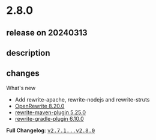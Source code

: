 # 2.8.0

## release on 20240313

## description

## changes

What's new

* Add rewrite-apache, rewrite-nodejs and rewrite-struts
* <a href="https://github.com/openrewrite/rewrite/releases/tag/v8.20.0">OpenRewrite 8.20.0</a>
* <a href="https://github.com/openrewrite/rewrite-maven-plugin/releases/tag/v5.25.0">rewrite-maven-plugin 5.25.0</a>
* <a href="https://github.com/openrewrite/rewrite-gradle-plugin/releases/tag/v6.10.0">rewrite-gradle-plugin 6.10.0</a>

<strong>Full Changelog</strong>: <a class="commit-link" href="https://github.com/openrewrite/rewrite-recipe-bom/compare/v2.7.1...v2.8.0"><tt>v2.7.1...v2.8.0</tt></a>

